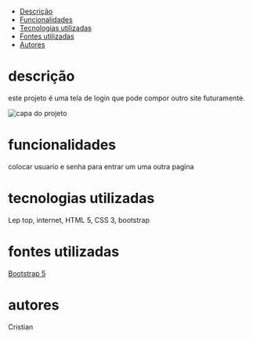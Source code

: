 * [Descrição](#descri%C3%A7%C3%A3o)
* [Funcionalidades](#funcionalidades)
* [Tecnologias utilizadas](#tecnologias-utilizadas)
* [Fontes utilizadas ](#fontes-utilizadas)
* [Autores](#autores)




# descrição
este projeto é uma tela de login que pode compor 
outro site futuramente.

![capa do projeto](img/image.png)
# funcionalidades
colocar usuario e senha para entrar um uma outra pagina
# tecnologias utilizadas
Lep top, internet, HTML 5, CSS 3, bootstrap
# fontes utilizadas
[Bootstrap 5](https://getbootstrap.com/)
# autores
Cristian 